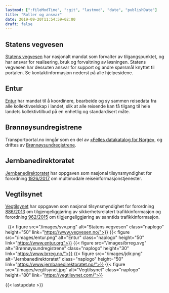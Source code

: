 ```yaml
---
lastmod: [":fileModTime", ":git", "lastmod", "date", "publishDate"]
title: "Roller og ansvar"
date: 2019-09-20T11:54:59+02:00
draft: false
---
```



## Statens vegvesen
[Statens vegvesen](https://www.vegvesen.no/) har nasjonalt mandat som forvalter av tilgangspunktet, og har ansvar for realisering, bruk og forvaltning av løsningen. Statens vegvesen har dessuten ansvar for support og andre spørsmål knyttet til portalen. Se kontaktinformasjon nederst på alle hjelpesidene.

## Entur
[Entur](https://www.entur.org/) har mandat til å koordinere, bearbeide og sy sammen reisedata fra alle kollektivselskap i landet, slik at alle reisende kan få tilgang til hele landets kollektivtilbud på en enhetlig og standardisert måte.

## Brønnøysundregistrene
 Transportportal.no inngår som en del av [«Felles datakatalog for Norge»](https://fellesdatakatalog.brreg.no/), og driftes av [Brønnøysundregistrene](https://www.brreg.no/).

## Jernbanedirektoratet
[Jernbanedirektoratet](https://www.jernbanedirektoratet.no/) har oppgaven som nasjonal tilsynsmyndighet for forordning [1926/2017](https://europalov.no/rettsakt/rammeverk-for-iverksetting-av-intelligente-transportsystemer-innen-veitransport-utfyllende/id-10179) om multimodale reiseinformasjonstjenester.

## Vegtilsynet
[Vegtilsynet](https://vegtilsynet.com/) har oppgaven som nasjonal tilsynsmyndighet for forordning [886/2013](https://lovdata.no/dokument/SF/forskrift/2015-12-16-1692) om tilgjengeliggjøring av sikkerhetsrelatert trafikkinformasjon og forordning [962/2015](https://lovdata.no/dokument/SF/forskrift/2016-12-15-1600) om tilgjengeliggjøring av sanntids trafikkinformasjon.


 
{{< figure src="/images/svv.png" alt="Statens vegvesen"
    class="naplogo" height="50" link="https://www.vegvesen.no/">}}
{{< figure src="/images/entur.png" alt="Entur"
    class="naplogo" height="50" link="https://www.entur.org">}}
{{< figure src="/images/brreg.svg" alt="Brønnøysundregistrene"
    class="naplogo" height="30" link="https://www.brreg.no/">}}
{{< figure src="/images/jdir.png" alt="Jernbanedirektoratet"
        class="naplogo" height="50" link="https://www.jernbanedirektoratet.no/">}}
{{< figure src="/images/vegtilsynet.jpg" alt="Vegtilsynet"
        class="naplogo" height="80" link="https://vegtilsynet.com/">}}

{{< lastupdate >}}
